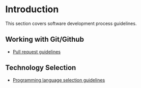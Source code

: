 # Introduction

This section covers software development process guidelines.

## Working with Git/Github

  * [Pull request guidelines](PullRequests.md)

## Technology Selection

  * [Programming language selection guidelines](ProgrammingLanguageSelection.md)
